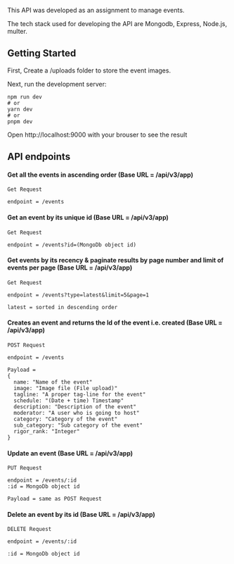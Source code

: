 This API was developed as an assignment to manage events.

The tech stack used for developing the API are Mongodb, Express, Node.js, multer.

## Getting Started

First, Create a /uploads folder to store the event images.

Next, run the development server:

```
npm run dev
# or
yarn dev
# or
pnpm dev
```

Open http://localhost:9000 with your brouser to see the result

## API endpoints

#### Get all the events in ascending order (Base URL = /api/v3/app)
```
Get Request

endpoint = /events
```

#### Get an event by its unique id (Base URL = /api/v3/app)
```
Get Request

endpoint = /events?id=(MongoDb object id)
```
#### Get events by its recency & paginate results by page number and limit of events per page (Base URL = /api/v3/app)
```
Get Request

endpoint = /events?type=latest&limit=5&page=1

latest = sorted in descending order
```

#### Creates an event and returns the Id of the event i.e. created (Base URL = /api/v3/app)
```
POST Request

endpoint = /events

Payload = 
{
  name: "Name of the event"
  image: "Image file (File upload)"
  tagline: "A proper tag-line for the event"
  schedule: "(Date + time) Timestamp"
  description: "Description of the event"
  moderator: "A user who is going to host"
  category: "Category of the event"
  sub_category: "Sub category of the event"
  rigor_rank: "Integer"	
}
```

#### Update an event (Base URL = /api/v3/app)
```
PUT Request

endpoint = /events/:id
:id = MongoDb object id

Payload = same as POST Request
```

#### Delete an event by its id (Base URL = /api/v3/app)
```
DELETE Request

endpoint = /events/:id

:id = MongoDb object id
```
